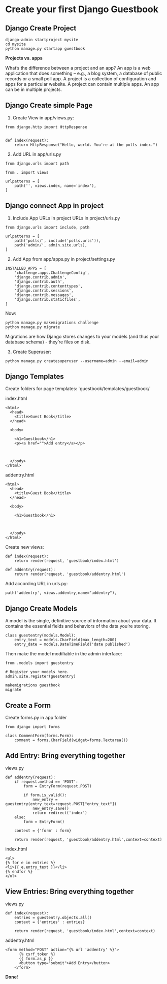 # Create your first Django Guestbook

## Django Create Project

```
django-admin startproject mysite
cd mysite
python manage.py startapp guestbook
```

**Projects vs. apps**

What’s the difference between a project and an app? An app is a web application that does something – e.g., a blog system, a database of public records or a small poll app. A project is a collection of configuration and apps for a particular website. A project can contain multiple apps. An app can be in multiple projects.


## Django Create simple Page

1. Create View in app/views.py:

```
from django.http import HttpResponse


def index(request):
    return HttpResponse("Hello, world. You're at the polls index.")
```

2. Add URL in app/urls.py

```
from django.urls import path

from . import views

urlpatterns = [
    path('', views.index, name='index'),
]
```

## Django connect App in project

1. Include App URLs in project URLs in project/urls.py

```
from django.urls import include, path

urlpatterns = [
    path('polls/', include('polls.urls')),
    path('admin/', admin.site.urls),
]
```

2. Add App from app/apps.py in project/settings.py

```
INSTALLED_APPS = [
    'challenge.apps.ChallengeConfig',
    'django.contrib.admin',
    'django.contrib.auth',
    'django.contrib.contenttypes',
    'django.contrib.sessions',
    'django.contrib.messages',
    'django.contrib.staticfiles',
]
```

Now:

```
python manage.py makemigrations challenge
python manage.py migrate
```

Migrations are how Django stores changes to your models (and thus your database schema) - they’re files on disk. 

3. Create Superuser:

```
python manage.py createsuperuser --username=admin --email=admin
```

## Django Templates

Create folders for page templates: `guestbook/templates/guestbook/

index.html

```
<html>
  <head>
    <title>Guest Book</title>
  </head>

  <body>

    <h1>Guestbook</h1>
    <p><a href="">Add entry</a></p>

    

  </body>
</html>
```

addentry.html

```
<html>
  <head>
    <title>Guest Book</title>
  </head>

  <body>

    <h1>Guestbook</h1>

    

  </body>
</html>
```

Create new views:

```
def index(request):
    return render(request, 'guestbook/index.html')

def addentry(request):
    return render(request, 'guestbook/addentry.html')
```

Add according URL in urls.py:

```
path('addentry', views.addentry,name="addentry"),
```

## Django Create Models

A model is the single, definitive source of information about your data. It contains the essential fields and behaviors of the data you’re storing. 

```
class guestentry(models.Model):
    entry_text = models.CharField(max_length=200)
    entry_date = models.DateTimeField('date published')
```

Then make the model modifiable in the admin interface:

```
from .models import guestentry

# Register your models here.
admin.site.register(guestentry)
```

```
makemigrations guestbook
migrate
```

## Create a Form

Create forms.py in app folder

```
from django import forms

class CommentForm(forms.Form):
    comment = forms.CharField(widget=forms.Textarea())
```

## Add Entry: Bring everything together

views.py

```
def addentry(request):
    if request.method == 'POST':
        form = EntryForm(request.POST)

        if form.is_valid():
            new_entry = guestentry(entry_text=request.POST["entry_text"])
            new_entry.save()
            return redirect('index')
    else:
        form = EntryForm()

    context = {'form' : form}

    return render(request, 'guestbook/addentry.html',context=context)
```

index.html

```
<ul>
{% for e in entries %}
<li>{{ e.entry_text }}</li>
{% endfor %}
</ul>
```

## View Entries: Bring everything together

views.py

```
def index(request):
    entries = guestentry.objects.all()
    context = {'entries' : entries}

    return render(request, 'guestbook/index.html',context=context)
```



addentry.html

```
<form method="POST" action="{% url 'addentry' %}">
      {% csrf_token %}
      {{ form.as_p }}              
      <button type="submit">Add Entry</button>
    </form>
```


**Done**!
